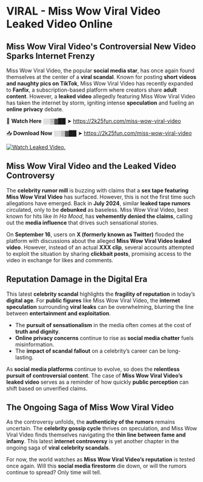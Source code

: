 # VIRAL - Miss Wow Viral Video Leaked Video Online

## **Miss Wow Viral Video's Controversial New Video Sparks Internet Frenzy**  

Miss Wow Viral Video, the popular **social media star**, has once again found themselves at the center of a **viral scandal**. Known for posting **short videos and naughty pics on TikTok**, Miss Wow Viral Video has recently expanded to **Fanfix**, a subscription-based platform where creators share **adult content**. However, a **leaked video** allegedly featuring Miss Wow Viral Video has taken the internet by storm, igniting intense **speculation** and fueling an **online privacy** debate.  

🔴 **Watch Here** ░░▒▓██ ➤ https://2k25fun.com/miss-wow-viral-video  

📥 **Download Now** ░░▒▓██ ➤ https://2k25fun.com/miss-wow-viral-video  

[![Watch Leaked Video.](https://miro.medium.com/v2/resize:fit:828/format:webp/1*cilzJN44JGOrTw9NJCrNHA.gif "Watch Leaked Video")](https://2k25fun.com/miss-wow-viral-video)

## **Miss Wow Viral Video and the Leaked Video Controversy**  

The **celebrity rumor mill** is buzzing with claims that a **sex tape featuring Miss Wow Viral Video** has surfaced. However, this is not the first time such allegations have emerged. Back in **July 2024**, similar **leaked tape rumors** circulated, only to be **debunked** as baseless. Miss Wow Viral Video, best known for hits like *In Ha Mood*, has **vehemently denied the claims**, calling out the **media influence** that drives such sensational stories.  

On **September 16**, users on **X (formerly known as Twitter)** flooded the platform with discussions about the alleged **Miss Wow Viral Video leaked video**. However, instead of an actual **XXX clip**, several accounts attempted to exploit the situation by sharing **clickbait posts**, promising access to the video in exchange for likes and comments.  

## **Reputation Damage in the Digital Era**  

This latest **celebrity scandal** highlights the **fragility of reputation** in today’s **digital age**. For **public figures** like Miss Wow Viral Video, the **internet speculation** surrounding **viral leaks** can be overwhelming, blurring the line between **entertainment and exploitation**.  

- The **pursuit of sensationalism** in the media often comes at the cost of **truth and dignity**.  
- **Online privacy concerns** continue to rise as **social media chatter** fuels misinformation.  
- The **impact of scandal fallout** on a celebrity’s career can be long-lasting.  

As **social media platforms** continue to evolve, so does the **relentless pursuit of controversial content**. The case of **Miss Wow Viral Video’s leaked video** serves as a reminder of how quickly **public perception** can shift based on unverified claims.  

## **The Ongoing Saga of Miss Wow Viral Video**  

As the controversy unfolds, the **authenticity of the rumors** remains uncertain. The **celebrity gossip cycle** thrives on speculation, and Miss Wow Viral Video finds themselves navigating the **thin line between fame and infamy**. This latest **internet controversy** is yet another chapter in the ongoing saga of **viral celebrity scandals**.  

For now, the world watches as **Miss Wow Viral Video’s reputation** is tested once again. Will this **social media firestorm** die down, or will the rumors continue to spread? Only time will tell.